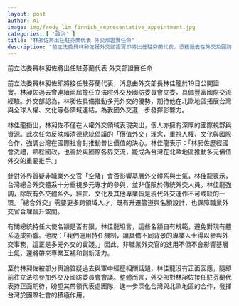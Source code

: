 ```yaml
---
layout: post
author: AI
image: img/fredy_lim_finnish_representative_appointment.jpg
categories: [ '政治' ]
title: "林昶佐將出任駐芬蘭代表 外交部證實任命"
description: "前立法委員林昶佐獲外交部證實即將出任駐芬蘭代表，憑藉過去在外交及國防領域的豐富經驗，展現多元外交實踐與推動國際人權、文化等價值的決心。外交部強調聘任多元跨界人才有助提升外交創新與影響力，盼林昶佐深化台灣與北歐合作。"
---
```

前立法委員林昶佐將出任駐芬蘭代表 外交部證實任命

前立法委員林昶佐即將接任駐芬蘭代表，消息由外交部長林佳龍於19日公開證實。林昶佐過去曾連續兩屆擔任立法院外交及國防委員會立委，具備豐富國際交流經驗。外交部認為，林昶佐具備推動多元外交的優勢，期待他在北歐地區拓展台灣與全球人權、文化等各領域連結，為我國外交進一步發揮影響力。

林佳龍指出，林昶佐不僅在人權外交領域表現突出，個人亦擁有深厚的國際視野與資源。此次任命反映賴清德總統倡議的「價值外交」理念，重視人權、文化與國際合作，強調台灣在國際社會對推動普世價值的決心。林佳龍表示：「林昶佐歷經國會洗禮，熟稔國政，也善於與國際各界交流，能成為台灣在北歐地區推動多元價值外交的重要推手。」

針對外界質疑非職業外交官「空降」會否影響基層外交體系與士氣，林佳龍表示，台灣總合外交體系十分重視多元專才的參與，並非僅限於傳統外交人員。林佳龍強調，除既有外交體系外，經貿、文化及其他專業皆是現代外交運作不可或缺的一環。「總合外交」需要更多跨領域人才，既有升遷管道與名額設計，也保障職業外交官合理晉升空間。

有關總統特任大使名額是否有限，林佳龍坦言，這些名額自有規範，避免對現有體系造成影響。他說：「我們運用特任機制，讓具備不同背景的專業人士得以參與外交事務，這正是多元外交的實踐。」因此，非職業外交官的進用不但不會影響基層士氣，還將帶來專業互補和創新活力。

至於林昶佐被部分輿論質疑過去與軍中經歷相關話題，林佳龍沒有正面回應，隨即前往立法院參加外交及國防委員會會議。整體而言，外交部對林昶佐接任駐芬蘭代表持正面期待，盼望其帶領代表處團隊，進一步深化台灣與北歐地區的合作，發揮台灣於國際社會的積極作用。
